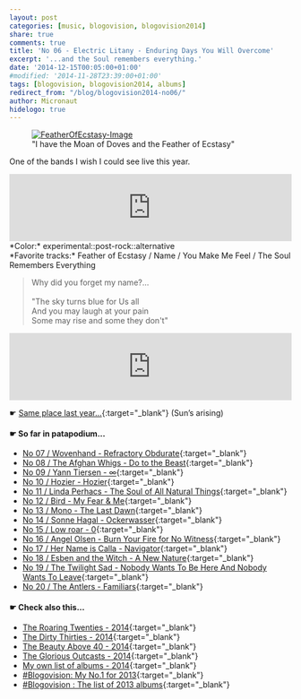 ```yaml
---
layout: post
categories: [music, blogovision, blogovision2014]
share: true
comments: true
title: 'No 06 - Electric Litany - Enduring Days You Will Overcome'
excerpt: '...and the Soul remembers everything.'
date: '2014-12-15T00:05:00+01:00'
#modified: '2014-11-28T23:39:00+01:00'
tags: [blogovision, blogovision2014, albums]
redirect_from: "/blog/blogovision2014-no06/"
author: Micronaut
hidelogo: true
---
```

<figure>
	<a href="{{ site.external_data_url }}/images/posts/blogovision/FeatherOfEcstasy.jpg"><img src="{{ site.external_data_url }}/images/posts/blogovision/FeatherOfEcstasy.jpg" alt="FeatherOfEcstasy-Image" class="center"/></a>
    <figcaption>"I have the Moan of Doves and the Feather of Ecstasy"</figcaption>
</figure>

One of the bands I wish I could see live this year.

<iframe style="border: 0; width: 100%; height: 120px;" src="https://bandcamp.com/EmbeddedPlayer/album=1829925206/size=large/bgcol=ffffff/linkcol=0687f5/tracklist=false/artwork=small/track=2844579499/transparent=true/" seamless><a href="http://innerear.bandcamp.com/album/enduring-days-you-will-overcome">Enduring Days You Will Overcome by Electric Litany</a>&nbsp;</iframe>
*Color:* experimental::post-rock::alternative<br/>
*Favorite tracks:* Feather of Ecstasy / Name / You Make Me Feel / The Soul Remembers Everything

> Why did you forget my name?...<br/>
> <br/>
> "The sky turns blue for Us all<br/>
> And you may laugh at your pain<br/>
> Some may rise and some they don't"<br/>

<iframe style="border: 0; width: 100%; height: 120px;" src="https://bandcamp.com/EmbeddedPlayer/album=1829925206/size=large/bgcol=ffffff/linkcol=0687f5/tracklist=false/artwork=small/track=1041654058/transparent=true/" seamless><a href="http://innerear.bandcamp.com/album/enduring-days-you-will-overcome">Enduring Days You Will Overcome by Electric Litany</a>&nbsp;</iframe>

&#x261B; [Same place last year...](http://themicronaut.tumblr.com/post/70090187466/blogovision2013-no06){:target="_blank"} (Sun’s arising)

#### &#x261B; So far in patapodium...
* [No 07 / Wovenhand - Refractory Obdurate](/music/blogovision/blogovision2014/blogovision2014-no07/){:target="_blank"}
* [No 08 / The Afghan Whigs - Do to the Beast](/music/blogovision/blogovision2014/blogovision2014-no08/){:target="_blank"}
* [No 09 / Yann Tiersen - ∞](/music/blogovision/blogovision2014/blogovision2014-no09/){:target="_blank"}
* [No 10 / Hozier - Hozier](/music/blogovision/blogovision2014/blogovision2014-no10/){:target="_blank"}
* [No 11 / Linda Perhacs - The Soul of All Natural Things](/music/blogovision/blogovision2014/blogovision2014-no11/){:target="_blank"}
* [No 12 / Bird - My Fear & Me](/music/blogovision/blogovision2014/blogovision2014-no12/){:target="_blank"}
* [No 13 / Mono - The Last Dawn](/music/blogovision/blogovision2014/blogovision2014-no13/){:target="_blank"}
* [No 14 / Sonne Hagal - Ockerwasser](/music/blogovision/blogovision2014/blogovision2014-no14/){:target="_blank"}
* [No 15 / Low roar - 0](/music/blogovision/blogovision2014/blogovision2014-no15/){:target="_blank"}
* [No 16 / Angel Olsen - Burn Your Fire for No Witness](/music/blogovision/blogovision2014/blogovision2014-no16/){:target="_blank"}
* [No 17 / Her Name is Calla - Navigator](/music/blogovision/blogovision2014/blogovision2014-no17/){:target="_blank"}
* [No 18 / Esben and the Witch - A New Nature](/music/blogovision/blogovision2014/blogovision2014-no18/){:target="_blank"}
* [No 19 / The Twilight Sad - Nobody Wants To Be Here And Nobody Wants To Leave](/music/blogovision/blogovision2014/blogovision2014-no19/){:target="_blank"}
* [No 20 / The Antlers - Familiars](/music/blogovision/blogovision2014/blogovision2014-no20/){:target="_blank"}

#### &#x261B; Check also this…
* [The Roaring Twenties - 2014](/music/blogovision/blogovision2014/blogovision2014-the-roaring-twenties/){:target="_blank"}
* [The Dirty Thirties - 2014](/music/blogovision/blogovision2014/blogovision2014-the-dirty-thirties/){:target="_blank"}
* [The Beauty Above 40 - 2014](/music/blogovision/blogovision2014/blogovision2014-the-beauty-above-40/){:target="_blank"}
* [The Glorious Outcasts - 2014](/music/blogovision/blogovision2014/blogovision2014-the-glorious-outcasts-2014/){:target="_blank"}
* [My own list of albums - 2014](/music/blogovision/blogovision2014/complete-list-2014/){:target="_blank"}
* [#Blogovision: My No.1 for 2013](/music/blogovision/blogovision2013/blogovision2013-no01/){:target="_blank"}
* [#Blogovision : The list of 2013 albums](/music/blogovision/blogovision2013/blogovision-my-own-list-of-2013-nominees-albums/){:target="_blank"}